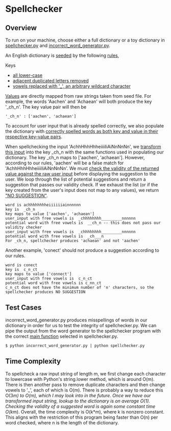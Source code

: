 Spellchecker
============

Overview
------------------
To run on your machine, choose either a full dictionary or a toy dictionary in [spellchecker.py](https://github.com/lolilo/spellchecker/blob/master/spellchecker.py#L4) and [incorrect_word_generator.py](https://github.com/lolilo/spellchecker/blob/master/incorrect_word_generator.py#L4). 

An English dictionary is [seeded](https://github.com/lolilo/spellchecker/blob/master/spellchecker.py#L30) by the following [rules](https://github.com/lolilo/spellchecker/blob/master/spellchecker.py#L27), 

Keys

* [all lower-case](https://github.com/lolilo/spellchecker/blob/master/spellchecker.py#L56)
* [adjacent duplicated letters removed](https://github.com/lolilo/spellchecker/blob/master/spellchecker.py#L18)
* [vowels replaced with '_', an arbitrary wildcard character](https://github.com/lolilo/spellchecker/blob/master/spellchecker.py#L8)

[Values](https://github.com/lolilo/spellchecker/blob/master/spellchecker.py#L43) are directly mapped from raw strings taken from seed file. For example, the words 'Aachen' and 'Achaean' will both produce the key '_ch_n'. The key value pair will then be 

    '_ch_n' : ['aachen', 'achaean']

To account for user input that is already spelled correctly, we also populate the dictionary with [correctly spelled words as both key and value in their respective key-value pairs](https://github.com/lolilo/spellchecker/blob/master/spellchecker.py#L52).

When spellchecking the input 'AchhHhhHhheiiiiIiAiNnNnNn', we [transform this input](https://github.com/lolilo/spellchecker/blob/master/spellchecker.py#L72) into the key _ch_n with the same functions used in populating our dictionary. The key _ch_n maps to ['aachen', 'achaean']. However, according to our rules, 'aachen' will be a false match for 'AchhHhhHhheiiiiIiAiNnNnNn'. We must [check the validity of the returned value against the raw user input](https://github.com/lolilo/spellchecker/blob/master/spellchecker.py#L80) before displaying the suggestion to the user. We loop through the list of potential suggestions and return a suggestion that passes our validity check. If we exhaust the list (or if the key created from the user's input does not map to any values), we return ["NO SUGGESTION"](https://github.com/lolilo/spellchecker/blob/master/spellchecker.py#L103). 

    word is achhhhhhhheiiiiiiainnnnnn
    key is  _ch_n
    key maps to value ['aachen', 'achaean']
    user_input with free vowels is  _chhhhhhhh_________nnnnnn
    potential word with free vowels is  __ch_n -- this does not pass our validity checker
    user_input with free vowels is  _chhhhhhhh_________nnnnnn
    potential word with free vowels is  _ch___n
    For _ch_n, spellchecker produces 'achaean' and not 'aachen'

Another example, 'conect' should not produce a suggestion according to our rules. 

    word is conect
    key is  c_n_ct
    key maps to value ['connect']
    user_input with free vowels is  c_n_ct
    potential word with free vowels is c_nn_ct
    c_n_ct does not have the minimum number of 'n' characters, so the spellchecker produces NO SUGGESTION

Test Cases
------------------
incorrect_word_generator.py produces misspellings of words in our dictionary in order for us to test the integrity of spellchecker.py. We can pipe the output from the word generator to the spellchecker program with the correct [main function](https://github.com/lolilo/spellchecker/blob/master/spellchecker.py#L165) selected in spellchecker.py.
    
    $ python incorrect_word_generator.py | python spellchecker.py

Time Complexity
------------------
To spellcheck a raw input string of length m, we first change each character to lowercase with Python's string.lower method, which is around O(m). There is then another pass to remove duplicate characters and then change vowels to '_', each of which is O(m). There is probably a way to reduce this O(3*m) to O(m), which I may look into in the future. Once we have our transformed input string, lookup to the dictionary is on average O(1). Checking the validity of a suggested word is again some constant time O(k*m). Overall, the time complexity is O(k*m), where k is nonzero constant. This aligns with the restriction of this program being faster than O(n) per word checked, where n is the length of the dictionary.

